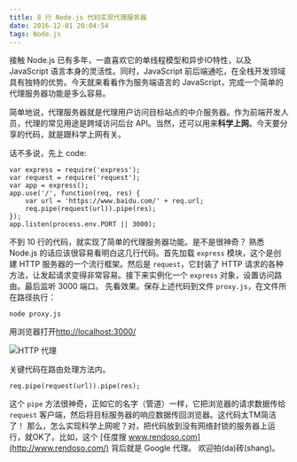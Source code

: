 ```yaml
---
title: 8 行 Node.js 代码实现代理服务器
date: 2016-12-01 20:04:54
tags: Node.js
---
```



接触 Node.js 已有多年，一直喜欢它的单线程模型和异步IO特性，以及 JavaScript 语言本身的灵活性。同时，JavaScript 前后端通吃，在全栈开发领域具有独特的优势。今天就来看看作为服务端语言的 JavaScript，完成一个简单的代理服务器功能是多么容易。

简单地说，代理服务器就是代理用户访问目标站点的中介服务器。作为前端开发人员，代理的常见用途是跨域访问后台 API。当然，还可以用来**科学上网**。今天要分享的代码，就是跟科学上网有关。

话不多说，先上 code:
<!-- more -->
```
var express = require('express');
var request = require('request');
var app = express();
app.use('/', function(req, res) {
    var url = 'https://www.baidu.com/' + req.url;
    req.pipe(request(url)).pipe(res);
});
app.listen(process.env.PORT || 3000); 
```

不到 10 行的代码，就实现了简单的代理服务器功能。是不是很神奇？
熟悉 Node.js 的话应该很容易看明白这几行代码。首先加载 `express` 模块，这个是创建 HTTP 服务器的一个流行框架。然后是 `request`，它封装了 HTTP 请求的各种方法，让发起请求变得非常容易。接下来实例化一个 `express` 对象，设置访问路由。最后监听 3000 端口。
先看效果。保存上述代码到文件 `proxy.js`，在文件所在路径执行：
```
node proxy.js
```
用浏览器打开[http://localhost:3000/](http://localhost:3000/)

![HTTP 代理](/uploads/1618526-2dd2c3b1dfdffc68.webp?imageMogr2/auto-orient/strip%7CimageView2/2/w/1240)

关键代码在路由处理方法内。
```
req.pipe(request(url)).pipe(res);
```
这个 `pipe` 方法很神奇，正如它的名字（管道）一样，它把浏览器的请求数据传给 `request` 客户端，然后将目标服务器的响应数据传回浏览器。这代码太TM简洁了！
那么，怎么实现科学上网呢？对，把代码放到没有网络封锁的服务器上运行，就OK了。比如，这个 [任度搜 www.rendoso.com](http://www.rendoso.com/) 背后就是 Google 代理。
欢迎拍(da)砖(shang)。
